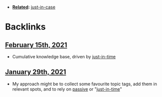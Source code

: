 - **[Related](<Related.md>):** [just-in-case](<just-in-case.md>)

# Backlinks
## [February 15th, 2021](<February 15th, 2021.md>)
- Cumulative knowledge base, driven by [just-in-time](<just-in-time.md>)

## [January 29th, 2021](<January 29th, 2021.md>)
- My approach might be to collect some favourite topic tags, add them in relevant spots, and to rely on [passive](<passive.md>) or "[just-in-time](<just-in-time.md>)"


